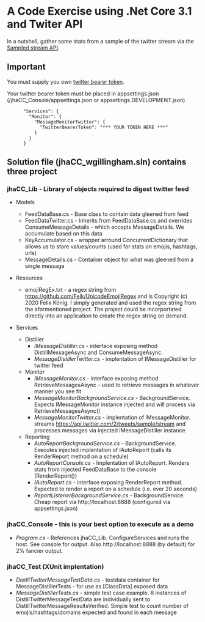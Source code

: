 # A Code Exercise using .Net Core 3.1 and Twiter API

In a nutshell, gather some stats from a sample of the twitter stream via the [Sampled stream API](https://developer.twitter.com/en/docs/twitter-api/tweets/sampled-stream/introduction).

## Important

You must supply you own [twitter bearer token](https://developer.twitter.com/en/docs/authentication/oauth-2-0).

Your twitter bearer token must be placed in appsettings.json (/jhaCC_Console/appsettings.json or appsettings.DEVELOPMENT.json)

```
      "Services": {
        "Monitor": {
          "MessageMonitorTwitter": {
            "TwitterBearerToken": "*** YOUR TOKEN HERE ***"
          }
        }
      }
```

## Solution file (jhaCC_wgillingham.sln) contains three project

### jhaCC_Lib - Library of objects required to digest twitter feed
- Models
  - FeedDataBase.cs - Base class to contain data gleened from feed
  - FeedDataTwitter.cs - Inherits from FeedDataBase.cs and overrides ConsumeMessageDetails - which accepts MessageDetails.  We accumulate based on this data
  - KeyAccumulator.cs - wrapper arround ConcurrentDictionary that allows us to store values/counts (used for stats on emojis, hashtags, urls)
  - MessageDetails.cs - Container object for what was gleened from a single message

- Resources
  - emojiRegEx.txt - a regex string from https://github.com/Felk/UnicodeEmojiRegex and is Copyright (c) 2020 Felix König.  I simply generated and used the regex string from the aformentioned project.  The project could be incorportated directly into an application to create the regex string on demand.
- Services
  - Distiller
    - _IMessageDistiller.cs_ - interface exposing method DistillMessageAsync and ConsumeMessageAsync.
    - _MessageDistillerTwitter.cs_ - implentation of IMessageDistiller for twitter feed
  - Monitor
    - _IMessageMonitor.cs_ - interface exposing method RetrieveMessagesAsync - used to retrieve messages in whatever manner you see fit
    - _MessageMonitorBackgroundService.cs_ - BackgroundService.  Expects IMessageMonitor instance injected and will process via RetrieveMessagesAsync()
    - _MessageMonitorTwitter.cs_ - implentation of IMessageMonitor.  streams https://api.twitter.com/2/tweets/sample/stream and processes messages via injected IMessageDistiller instance
  - Reporting
    - _AutoReportBackgroundService.cs_ - BackgroundService.  Executes injected implentation of IAutoReport (calls its RenderReport method on a schedule)
    - _AutoReportConsole.cs_ - Implentation of IAutoReport.  Renders stats from injected FeedDataBase to the console (RenderReport())
    - _IAutoReport.cs_ - interface exposing RenderReport method.  Expected to render a report on a schedule (i.e. ever 20 seconds)
    - _ReportListenerBackgroundService.cs_ - BackgroundService.  Cheap report via http://localhost:8888 (configured via appsettings.json)

### jhaCC_Console - this is your best option to execute as a demo
- _Program.cs_ - References jhaCC_Lib.  ConfigureServices and runs the host.  See console for output.  Also http://localhost:8888 (by default) for 2% fancier output.

### jhaCC_Test (XUnit implentation)
- _DistillTwitterMessageTestData.cs_ - testdata container for MessageDistillerTests - for use as [ClassData] exposed data
- _MessageDistillerTests.cs_ - simple test case example.  6 instances of DistillTwitterMessageTestData are individually sent to DistillTwitterMessageResultsVerified.  Simple test to count number of emojis/hashtags/domains expected and found in each message
